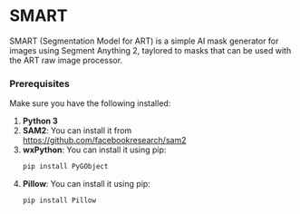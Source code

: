 # SMART

SMART (Segmentation Model for ART) is a simple AI mask generator for
images using Segment Anything 2, taylored to masks that can be used
with the ART raw image processor.

### Prerequisites

Make sure you have the following installed:

1. **Python 3**
2. **SAM2**: You can install it from https://github.com/facebookresearch/sam2
3. **wxPython**: You can install it using pip:
   ```bash
   pip install PyGObject
   ```
4. **Pillow**: You can install it using pip:
   ```bash
   pip install Pillow
   ```

